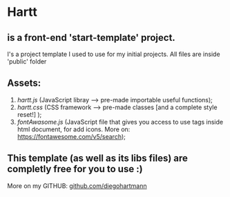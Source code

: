 # Hartt
## is a front-end 'start-template' project.

I's a project template I used to use for my initial projects. All files are inside 'public' folder

## Assets:
1. _hartt.js_ (JavaScript libray --> pre-made importable useful functions);
2. _hartt.css_ (CSS framework --> pre-made classes [and a complete style reset!] );
3. _fontAwasome.js_ (JavaScript file that gives you access to use <i></i> tags inside html document, for add icons. More on: https://fontawesome.com/v5/search);


## This template (as well as its libs files) are completly free for you to use :)


More on my GITHUB: [github.com/diegohartmann]("https://github.com/diegohartmann/")